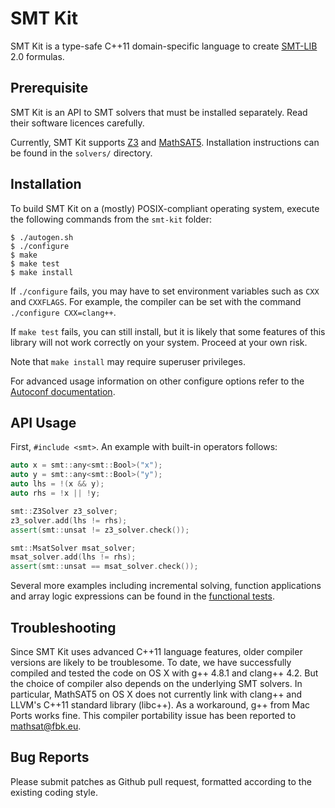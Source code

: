 # SMT Kit

SMT Kit is a type-safe C++11 domain-specific language to
create [SMT-LIB][smt-lib] 2.0 formulas.

[smt-lib]: http://www.smt-lib.org/

## Prerequisite

SMT Kit is an API to SMT solvers that must be installed separately.
Read their software licences carefully.

Currently, SMT Kit supports [Z3][z3] and [MathSAT5][msat]. Installation
instructions can be found in the `solvers/` directory.

[z3]: http://z3.codeplex.com/
[msat]: http://mathsat.fbk.eu/

## Installation

To build SMT Kit on a (mostly) POSIX-compliant operating system,
execute the following commands from the `smt-kit` folder:

    $ ./autogen.sh
    $ ./configure
    $ make
    $ make test
    $ make install

If `./configure` fails, you may have to set environment variables
such as `CXX` and `CXXFLAGS`. For example, the compiler can
be set with the command `./configure CXX=clang++`.

If `make test` fails, you can still install, but it is likely that some
features of this library will not work correctly on your system.
Proceed at your own risk.

Note that `make install` may require superuser privileges.

For advanced usage information on other configure options refer to the
[Autoconf documentation][autoconf].

[autoconf]: http://www.gnu.org/software/autoconf/

## API Usage

First, `#include <smt>`. An example with built-in operators follows:

```C++
auto x = smt::any<smt::Bool>("x");
auto y = smt::any<smt::Bool>("y");
auto lhs = !(x && y);
auto rhs = !x || !y;

smt::Z3Solver z3_solver;
z3_solver.add(lhs != rhs);
assert(smt::unsat != z3_solver.check());

smt::MsatSolver msat_solver;
msat_solver.add(lhs != rhs);
assert(smt::unsat == msat_solver.check());
```

Several more examples including incremental solving, function applications
and array logic expressions can be found in the [functional tests][api].

[api]: https://github.com/ahorn/smt-kit/blob/master/test/smt_functional_test.cpp

## Troubleshooting

Since SMT Kit uses advanced C++11 language features, older compiler
versions are likely to be troublesome. To date, we have successfully
compiled and tested the code on OS X with g++ 4.8.1 and clang++ 4.2.
But the choice of compiler also depends on the underlying SMT solvers.
In particular, MathSAT5 on OS X does not currently link with clang++
and LLVM's C++11 standard library (libc++). As a workaround, g++ from
Mac Ports works fine. This compiler portability issue has been reported
to mathsat@fbk.eu.

## Bug Reports

Please submit patches as Github pull request, formatted according to the
existing coding style.
